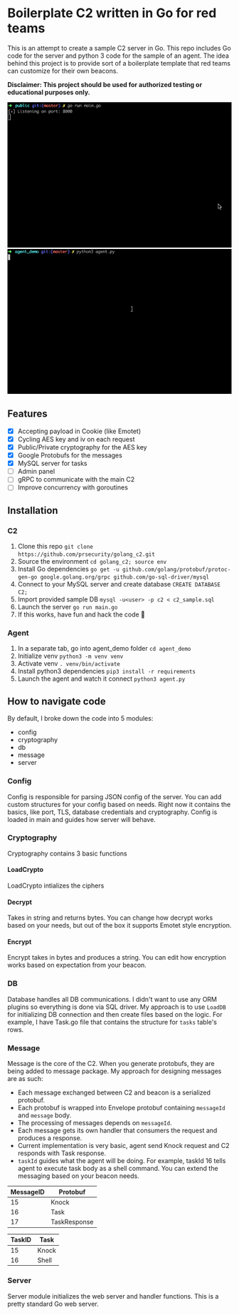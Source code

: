 # Boilerplate C2 written in Go for red teams
This is an attempt to create a sample C2 server in Go. This repo includes Go code for the server and python 3 code for the sample of an agent. The idea behind this project is to provide sort of a boilerplate template that red teams can customize for their own beacons. 

**Disclaimer: This project should be used for authorized testing or educational purposes only.**

![C2 Demo](/docs/c2_demo.gif)
![C2 Agent Demo](/docs/c2_agent_demo.gif)

## Features
- [x] Accepting payload in Cookie (like Emotet)
- [x] Cycling AES key and iv on each request
- [x] Public/Private cryptography for the AES key
- [x] Google Protobufs for the messages
- [x] MySQL server for tasks
- [ ] Admin panel
- [ ] gRPC to communicate with the main C2
- [ ] Improve concurrency with goroutines

## Installation
### C2
1. Clone this repo
`git clone https://github.com/prsecurity/golang_c2.git`
2. Source the environment
`cd golang_c2; source env`
3. Install Go dependencies
`go get -u github.com/golang/protobuf/protoc-gen-go google.golang.org/grpc github.com/go-sql-driver/mysql`
4. Connect to your MySQL server and create database
`CREATE DATABASE C2;`
5. Import provided sample DB
`mysql -u<user> -p c2 < c2_sample.sql`
6. Launch the server
`go run main.go`
7. If this works, have fun and hack the code :beers:

### Agent
1. In a separate tab, go into agent_demo folder
`cd agent_demo`
2. Initialize venv
`python3 -m venv venv`
3. Activate venv
`. venv/bin/activate`
4. Install python3 dependencies
`pip3 install -r requirements`
5. Launch the agent and watch it connect
`python3 agent.py`

## How to navigate code
By default, I broke down the code into 5 modules:
* config       
* cryptography 
* db
* message 
* server
### Config
Config is responsible for parsing JSON config of the server. You can add custom structures for your config based on needs. Right now it contains the basics, like port, TLS, database credentials and cryptography. Config is loaded in main and guides how server will behave.
### Cryptography
Cryptography contains 3 basic functions
#### LoadCrypto
LoadCrypto intializes the ciphers
#### Decrypt
Takes in string and returns bytes. You can change how decrypt works based on your needs, but out of the box it supports Emotet style encryption.
#### Encrypt
Encrypt takes in bytes and produces a string. You can edit how encryption works based on expectation from your beacon.
### DB
Database handles all DB communications. I didn't want to use any ORM plugins so everything is done via SQL driver. My approach is to use `LoadDB` for initializing DB connection and then create files based on the logic. For example, I have Task.go file that contains the structure for `tasks` table's rows.
### Message
Message is the core of the C2. When you generate protobufs, they are being added to message package. My approach for designing messages are as such:
* Each message exchanged between C2 and beacon is a serialized protobuf.
* Each protobuf is wrapped into Envelope protobuf containing `messageId` and `message` body. 
* The processing of messages depends on `messageId`.
* Each message gets its own handler that consumers the request and produces a response.
* Current implementation is very basic, agent send Knock request and C2 responds with Task response. 
* `taskId` guides what the agent will be doing. For example, taskId 16 tells agent to execute task body as a shell command.
You can extend the messaging based on your beacon needs.

MessageID | Protobuf
------------ | ------------- 
15 | Knock 
16 | Task
17 | TaskResponse

TaskID | Task
------------ | ------------- 
15 | Knock 
16 | Shell

### Server
Server module initializes the web server and handler functions. This is a pretty standard Go web server.



